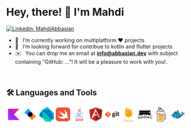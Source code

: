 <h1> Hey, there! 👋 I'm Mahdi </h1>

[![Linkedin: MahdiAbbasian](https://img.shields.io/badge/-CONNECT_WITH_ME-blue?style=for-the-badge&logo=Linkedin)](https://www.linkedin.com/in/mahdi-abbasian/)


- 🔭 &ensp;I’m currently working on multiplatform ❤️ projects
- 🤝 &ensp;I’m looking forward for contribue to kotlin and flutter projects 
- ✉️  &ensp;You can drop me an email at [**info@abbasian.dev**](mailto:info@abbasian.dev) with subject containing "GitHub: ..."! It will be a pleasure to work with you!.

<br/>

<!-- [![Anurag's GitHub stats](https://github-readme-stats.vercel.app/api?username=MahdiAbbasian&show_icons=true&theme=tokyonight)](https://github.com/MahdiAbbasian/)&ensp; -->
<!--[![Top Langs](https://github-readme-stats.vercel.app/api/top-langs/?username=MahdiAbbasian&theme=tokyonight&layout=compact)](https://github.com/anuraghazra/github-readme-stats)--> 

## 🛠️ Languages and Tools

<div align="left">
  <img src="https://github.com/devicons/devicon/raw/master/icons/kotlin/kotlin-original.svg" title="Kotlin" alt="Kotlin" width="40" height="40"/>
  <img src="https://github.com/devicons/devicon/raw/master/icons/ktor/ktor-original.svg" title="Ktor" alt="Ktor" width="40" height="40"/>
  <img src="https://github.com/devicons/devicon/raw/master/icons/dart/dart-original.svg" title="Dart" alt="Dart" width="40" height="40"/>
  <img src="https://github.com/devicons/devicon/blob/master/icons/swift/swift-original.svg" title="Swift" alt="Swift" width="40" height="40"/>
  <img src="https://github.com/devicons/devicon/raw/master/icons/java/java-original-wordmark.svg" title="Java" alt="Java" width="40" height="40"/>
  <img src="https://github.com/devicons/devicon/raw/master/icons/angularjs/angularjs-original.svg" title="Angular" alt="Angular" width="40" height="40"/>
  <img src="https://github.com/devicons/devicon/raw/master/icons/git/git-original-wordmark.svg" title="Git" alt="Git" width="40" height="40"/>
  <img src="https://github.com/devicons/devicon/raw/master/icons/firebase/firebase-plain-wordmark.svg" title="Firebase" alt="Firebase" width="40" height="40"/>
  <img src="https://github.com/devicons/devicon/raw/master/icons/ohmyzsh/ohmyzsh-original.svg" title="Zsh" alt="Zsh" width="40" height="40"/>
  <img src="https://github.com/devicons/devicon/raw/master/icons/homebrew/homebrew-original.svg" title="Homebrew" alt="Homebrew" width="40" height="40"/>
  <img src="https://github.com/devicons/devicon/raw/master/icons/docker/docker-original.svg" title="Docker" alt="Docker" width="40" height="40"/>
</div>
